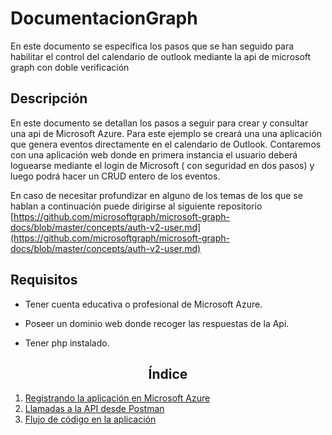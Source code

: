 # DocumentacionGraph
En este documento se especifica los pasos que se han seguido para habilitar el control del calendario de outlook mediante la api de microsoft graph con doble verificación

## Descripción
En este documento se detallan los pasos a seguir para crear y consultar una api de Microsoft Azure. Para este ejemplo se creará una una aplicación que genera eventos directamente en el calendario de Outlook. Contaremos con una aplicación web donde en primera instancia el usuario deberá loguearse mediante el login de Microsoft ( con seguridad en dos pasos) y luego podrá hacer un CRUD entero de los eventos.

En caso de necesitar profundizar en alguno de los temas de los que se hablan a continuación puede dirigirse al siguiente  repositorio [https://github.com/microsoftgraph/microsoft-graph-docs/blob/master/concepts/auth-v2-user.md](https://github.com/microsoftgraph/microsoft-graph-docs/blob/master/concepts/auth-v2-user.md)

## Requisitos

- Tener cuenta educativa o profesional de Microsoft Azure.

- Poseer un dominio web donde recoger las respuestas de la Api.

- Tener php instalado.

## <h2 style="text-align:center">Índice</h2>
1. [Registrando la aplicación en Microsoft Azure](https://github.com/alejandroasc96/DocumentacionGraph/blob/master/calendarApiSample/resgistroAplicacionAzure.md)
2. [Llamadas a la API desde Postman](https://github.com/alejandroasc96/DocumentacionGraph/tree/master/PostmanCalls)
3. [Flujo de código en la aplicación](https://github.com/alejandroasc96/DocumentacionGraph/tree/master/calendarApiSample)





